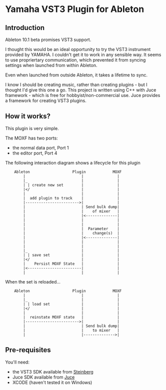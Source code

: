 Yamaha VST3 Plugin for Ableton
==============================

Introduction
------------

Ableton 10.1 beta promises VST3 support.

I thought this would be an ideal opportunity to try the VST3 instrument provided by YAMAHA. I couldn't get it to work in any sensible way.
It seems to use propriertary communication, which prevented it from syncing settings when launched from within Ableton. 

Even when launched from outside Ableton, it takes a lifetime to sync.

I know I should be creating music, rather than creating plugins - but I thought I'd give this one a go. This project is written using C++
with Juce framework - which is free for hobbyist/non-commercial use. Juce provides a framework for creating VST3 plugins.

How it works?
-------------

This plugin is very simple.

The MOXF has two ports:
- the normal data port, Port 1
- the editor port, Port 4

The following interaction diagram shows a lifecycle for this plugin

```
    Ableton                   Plugin            MOXF
        |                         |               |
        |_                        |               |
        | | create new set        |               |
        |</                       |               |
        |                         |               |
        |  add plugin to track    |               |
        |------------------------>|               |
        |                         | Send bulk dump|
        |                         |    of mixer   |
        |                         |<--------------|
        |                         |               |
        |                         |               |
        |                         |  Parameter    |
        |                         |    change(s)  |
        |                         |<--------------|
        |                         |               |
        |                         |               |
        |_                        |               |
        | | save set              |               |
        |</                       |               |     
        |    Persist MOXF State   |               |
        |<------------------------|               |
        |                         |               |
```
When the set is reloaded...
```
    Ableton                   Plugin            MOXF
        |                         |               |
        |_                        |               |
        | | load set              |               |
        |</                       |               |
        |                         |               |
        |  reinstate MOXF state   |               |
        |------------------------>|               |
        |                         | Send bulk dump|
        |                         |    to mixer   |
        |                         |-------------->|
```

Pre-requisites
--------------

You'll need:
- the VST3 SDK available from [Steinberg](https://www.steinberg.net/en/company/developers.html)
- Juce SDK available from [Juce](https://shop.juce.com/get-juce)
- XCODE (haven't tested it on Windows)



